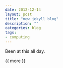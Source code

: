 ```yaml
---
date: 2012-12-14
layout: post
title: "new jekyll blog"
description: ""
categories: blog 
tags: 
- computing
---
```


<!--start excerpt--> 
Been at this all day.

{{ more }} 
